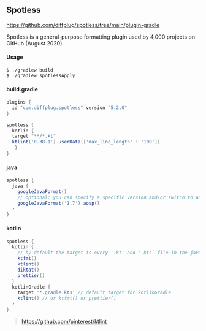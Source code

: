 

## Spotless

https://github.com/diffplug/spotless/tree/main/plugin-gradle

Spotless is a general-purpose formatting plugin used by 4,000 projects on GitHub (August 2020).

#### Usage
```
$ ./gradlew build
$ ./gradlew spotlessApply
```

#### build.gradle
```groovy
plugins {  
  id "com.diffplug.spotless" version "5.2.0"  
}  
  
spotless {  
  kotlin {  
  target "**/*.kt"  
  ktlint('0.38.1').userData(['max_line_length' : '100'])  
   }  
}
```


#### java
```groovy
spotless {
  java {
    googleJavaFormat()
    // optional: you can specify a specific version and/or switch to AOSP style
    googleJavaFormat('1.7').aosp()
  }
}
```

#### kotlin
```groovy
spotless { 
  kotlin {
    // by default the target is every '.kt' and '.kts` file in the java sourcesets
    ktfmt()    
    ktlint()   
    diktat()   
    prettier() 
  }
  kotlinGradle {
    target '*.gradle.kts' // default target for kotlinGradle
    ktlint() // or ktfmt() or prettier()
  }
}
```

> https://github.com/pinterest/ktlint

<!--stackedit_data:
eyJoaXN0b3J5IjpbMTA4Mzg5MzAzOCwxNzA1OTUzMjIzLC03Mz
ExOTM3MjMsLTE5MjMxNDI5MF19
-->
